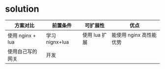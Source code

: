 # solution

| 方案对比         | 前置条件       | 可扩展性      | 优点 |
|------------------|----------------|---------------|------|
| 使用 nginx + lua | 学习 nignx+lua | 使用 lua 扩展 |  能使用 nginx 高性能优势    |
| 使用自己写的网关 | 开发           |               |      |